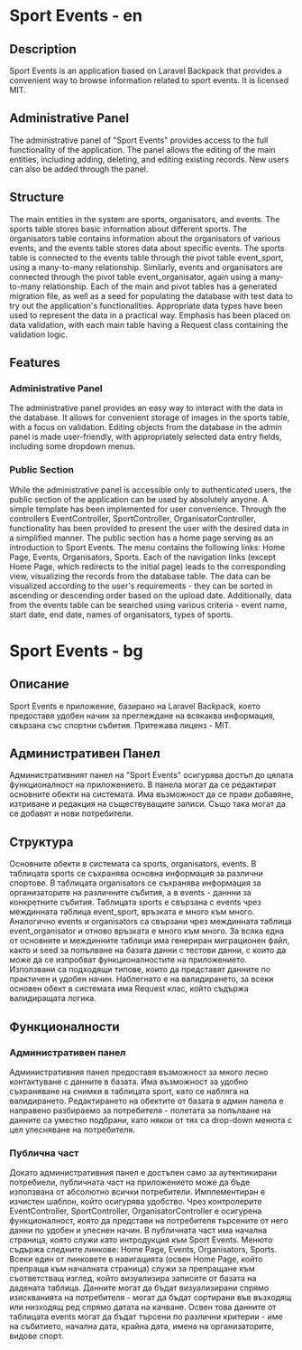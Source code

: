 # Sport Events - en

## Description
Sport Events is an application based on Laravel Backpack that provides a convenient way to browse information related to sport events. It is licensed MIT.

## Administrative Panel
The administrative panel of "Sport Events" provides access to the full functionality of the application. The panel allows the editing of the main entities, including adding, deleting, and editing existing records. New users can also be added through the panel.

## Structure
The main entities in the system are sports, organisators, and events. The sports table stores basic information about different sports. The organisators table contains information about the organisators of various events, and the events table stores data about specific events. The sports table is connected to the events table through the pivot table event_sport, using a many-to-many relationship. Similarly, events and organisators are connected through the pivot table event_organisator, again using a many-to-many relationship. Each of the main and pivot tables has a generated migration file, as well as a seed for populating the database with test data to try out the application's functionalities. Appropriate data types have been used to represent the data in a practical way. Emphasis has been placed on data validation, with each main table having a Request class containing the validation logic.

## Features
### Administrative Panel
The administrative panel provides an easy way to interact with the data in the database. It allows for convenient storage of images in the sports table, with a focus on validation. Editing objects from the database in the admin panel is made user-friendly, with appropriately selected data entry fields, including some dropdown menus.

### Public Section
While the administrative panel is accessible only to authenticated users, the public section of the application can be used by absolutely anyone. A simple template has been implemented for user convenience. Through the controllers EventController, SportController, OrganisatorController, functionality has been provided to present the user with the desired data in a simplified manner. The public section has a home page serving as an introduction to Sport Events. The menu contains the following links: Home Page, Events, Organisators, Sports. Each of the navigation links (except Home Page, which redirects to the initial page) leads to the corresponding view, visualizing the records from the database table. The data can be visualized according to the user's requirements - they can be sorted in ascending or descending order based on the upload date. Additionally, data from the events table can be searched using various criteria - event name, start date, end date, names of organisators, types of sports.



# Sport Events - bg

## Описание
Sport Events е приложение, базирано на Laravel Backpack, което предоставя удобен начин за преглеждане на всякаква информация, свързана със спортни събития. Притежава лиценз - MIT.

## Административен Панел
Административният панел на "Sport Events" осигурява достъп до цялата функционалност на приложението. В панела могат да се редактират основните обекти на системата. Има възможност да се прави добавяне, изтриване и редакция на съществуващите записи. Също така могат да се добавят и нови потребители.

## Структура 
Основните обекти в системата са sports, organisators, events. В таблицата sports се съхранява основна информация за различни спортове. В таблицата organisators се съхранява информация за организаторите на различните събития, а в events - даннни за конкретните събития. Таблицата sports е свързана с events чрез междинната таблица event_sport, връзката е много към много. Аналогично events и organisators са свързани чрез междинната таблица event_organisator и отново връзката е много към много. За всяка една от основните и междинните таблици има генериран миграционен файл, както и seed за попълване на базата данни с тестови данни, с които да може да се изпробват функционалностите на приложението. Използвани са подходящи типове, които да представят данните по практичен и удобен начин. Наблегнато е на валидирането, за всеки основен обект в системата има Request клас, който съдържа валидиращата логика. 

## Функционалности
### Административен панел
Административния панел предоставя възможност за много лесно контактуване с данните в базата. Има възможност за удобно съхраняване на снимки в таблицата sport, като се набляга на валидирането. Редактирането на обектите от базата в админ панела е направено разбираемо за потребителя - полетата за попълване на данните са уместно подбрани, като някои от тях са drop-down менюта с цел улесняване на потребителя.
### Публична част
Докато административния панел е достъпен само за аутентикирани потребиели, публичната част на приложението може да бъде използвана от абсолютно всички потребители. Имплементиран е изчистен шаблон, който осигурява удобство. Чрез контролерите EventController, SportController, OrganisatorController е осигурена функционалност, която да представи на потребителя търсените от него данни по удобен и улеснен начин. В публичната част има начална страница, която служи като интродукция към Sport Events. Менюто съдържа следните линкове: Home Page, Events, Organisators, Sports. Всеки един от линковете в навигацията (освен Home Page, който препраща към началната страница) служи за препращане към съответстващ изглед, който визуализира записите от базата на дадената таблица. Данните могат да бъдат визуализирани спрямо изискванията на потребителя - могат да бъдат сортирани във възходящ или низходящ ред спрямо датата на качване. Освен това данните от таблицата events могат да бъдат търсени по различни критерии - име на събитието, начална дата, крайна дата, имена на организаторите, видове спорт.